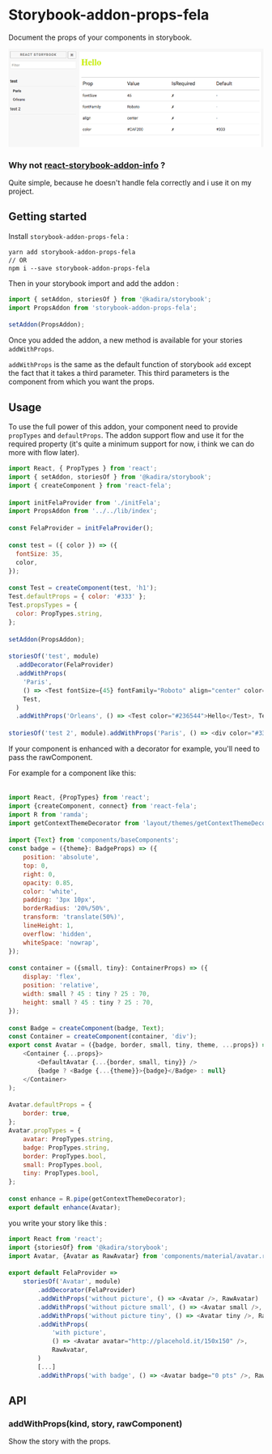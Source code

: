 # Storybook-addon-props-fela

Document the props of your components in storybook.

![Screenshot](screenshot-props.png)

### Why not [react-storybook-addon-info](https://github.com/storybooks/react-storybook-addon-info) ?

Quite simple, because he doesn't handle fela correctly and i use it on my project.

## Getting started

Install `storybook-addon-props-fela` :

```
yarn add storybook-addon-props-fela
// OR
npm i --save storybook-addon-props-fela
```

Then in your storybook import and add the addon :

```javascript
import { setAddon, storiesOf } from '@kadira/storybook';
import PropsAddon from 'storybook-addon-props-fela';

setAddon(PropsAddon);
```

Once you added the addon, a new method is available for your stories `addWithProps`.

`addWithProps` is the same as the default function of storybook `add` except the fact that it takes a third parameter. This third parameters is the component from which you want the props.

## Usage

To use the full power of this addon, your component need to provide `propTypes` and `defaultProps`.
The addon support flow and use it for the required property (it's quite a minimum support for now, i think we can do more with flow later).

```javascript
import React, { PropTypes } from 'react';
import { setAddon, storiesOf } from '@kadira/storybook';
import { createComponent } from 'react-fela';

import initFelaProvider from './initFela';
import PropsAddon from '../../lib/index';

const FelaProvider = initFelaProvider();

const test = ({ color }) => ({
  fontSize: 35,
  color,
});

const Test = createComponent(test, 'h1');
Test.defaultProps = { color: '#333' };
Test.propsTypes = {
  color: PropTypes.string,
};

setAddon(PropsAddon);

storiesOf('test', module)
  .addDecorator(FelaProvider)
  .addWithProps(
    'Paris',
    () => <Test fontSize={45} fontFamily="Roboto" align="center" color="#CAF200">Hello</Test>,
    Test,
  )
  .addWithProps('Orleans', () => <Test color="#236544">Hello</Test>, Test);

storiesOf('test 2', module).addWithProps('Paris', () => <div color="#333">test</div>);
```

If your component is enhanced with a decorator for example, you'll need to pass the rawComponent.

For example for a component like this:
```javascript

import React, {PropTypes} from 'react';
import {createComponent, connect} from 'react-fela';
import R from 'ramda';
import getContextThemeDecorator from 'layout/themes/getContextThemeDecorator.react';

import {Text} from 'components/baseComponents';
const badge = ({theme}: BadgeProps) => ({
    position: 'absolute',
    top: 0,
    right: 0,
    opacity: 0.85,
    color: 'white',
    padding: '3px 10px',
    borderRadius: '20%/50%',
    transform: 'translate(50%)',
    lineHeight: 1,
    overflow: 'hidden',
    whiteSpace: 'nowrap',
});

const container = ({small, tiny}: ContainerProps) => ({
    display: 'flex',
    position: 'relative',
    width: small ? 45 : tiny ? 25 : 70,
    height: small ? 45 : tiny ? 25 : 70,
});

const Badge = createComponent(badge, Text);
const Container = createComponent(container, 'div');
export const Avatar = ({badge, border, small, tiny, theme, ...props}) => (
    <Container {...props}>
        <DefaultAvatar {...{border, small, tiny}} />
        {badge ? <Badge {...{theme}}>{badge}</Badge> : null}
    </Container>
);

Avatar.defaultProps = {
    border: true,
};
Avatar.propTypes = {
    avatar: PropTypes.string,
    badge: PropTypes.string,
    border: PropTypes.bool,
    small: PropTypes.bool,
    tiny: PropTypes.bool,
};

const enhance = R.pipe(getContextThemeDecorator);
export default enhance(Avatar);
```

you write your story like this :

```javascript
import React from 'react';
import {storiesOf} from '@kadira/storybook';
import Avatar, {Avatar as RawAvatar} from 'components/material/avatar.react';

export default FelaProvider =>
    storiesOf('Avatar', module)
        .addDecorator(FelaProvider)
        .addWithProps('without picture', () => <Avatar />, RawAvatar)
        .addWithProps('without picture small', () => <Avatar small />, RawAvatar)
        .addWithProps('without picture tiny', () => <Avatar tiny />, RawAvatar)
        .addWithProps(
            'with picture',
            () => <Avatar avatar="http://placehold.it/150x150" />,
            RawAvatar,
        )
        [...]
        .addWithProps('with badge', () => <Avatar badge="0 pts" />, RawAvatar);

```

## API

### addWithProps(kind, story, rawComponent)

Show the story with the props.